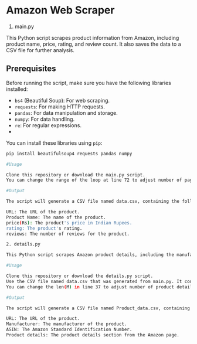 # Amazon Web Scraper

1. main.py
   
This Python script scrapes product information from Amazon, including product name, price, rating, and review count. It also saves the data to a CSV file for further analysis.

## Prerequisites

Before running the script, make sure you have the following libraries installed:

- `bs4` (Beautiful Soup): For web scraping.
- `requests`: For making HTTP requests.
- `pandas`: For data manipulation and storage.
- `numpy`: For data handling.
- `re`: For regular expressions.
- 
You can install these libraries using `pip`:

```bash
pip install beautifulsoup4 requests pandas numpy

#Usage

Clone this repository or download the main.py script.
You can change the range of the loop at line 72 to adjust number of pages whose data you want to scrape.

#Output

The script will generate a CSV file named data.csv, containing the following columns:

URL: The URL of the product.
Product Name: The name of the product.
price(Rs): The product's price in Indian Rupees.
rating: The product's rating.
reviews: The number of reviews for the product.

2. details.py

This Python script scrapes Amazon product details, including the manufacturer, ASIN (Amazon Standard Identification Number), and product details from a list of product URLs stored in a CSV file.

#Usage

Clone this repository or download the details.py script.
Use the CSV file named data.csv that was generated from main.py. It contains a column labeled URL with the Amazon product URLs you want to scrape.
You can change the len(M) in line 37 to adjust number of product details you want.

#Output

The script will generate a CSV file named Product_data.csv, containing the following columns:

URL: The URL of the product.
Manufacturer: The manufacturer of the product.
ASIN: The Amazon Standard Identification Number.
Product details: The product details section from the Amazon page.
